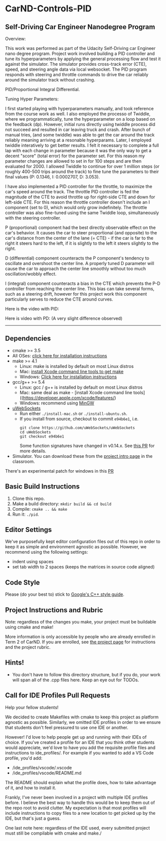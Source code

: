 # CarND-Controls-PID
Self-Driving Car Engineer Nanodegree Program
------
Overview:

This work was performed as part of the Udacity Self-Driving car Engineer nano degree program. Project work involved building a PID controller and tune its hyperparameters by applying the general processing flow and test it against the simulator. The simulator provides cross-track error (CTE), speed, and steering angle data via local websocket. The PID program responds with steering and throttle commands to drive the car reliably around the simulator track without crashing.

PID/Proportional Integral Differential.

Tuning Hyper Parameters:

I first started playing with hyperparameters manually, and took reference from the course work as well. I also employed the processo of Twiddle, where we programmatically, tune the hyperparameter on a loop based on the feedback (dp). However, initial runs directly using twiddle process did not succeed and resulted in car leaving truck and crash. After bunch of manual tries, (and some twiddle) was able to get the car around the track reliably meaning arriving at a resonable hyperparams. Later, I employed twiddle interatively to get better results. I felt it necessary to complete a full lap with each change in parameter because it was the only way to get a decent "score" (total error) for the parameter set. For this reason my parameter changes are allowed to set in for 100 steps and are then evaluated for 2000. I allowed Twiddle to continue for over 1 million steps (or roughly 400-500 trips around the track) to fine tune the parameters to their final values (P: 0.1346, I: 0.0002707, D: 3.053).

I  have also implemented a PID controller for the throttle, to maximize the car's speed around the track. The throttle PID controller is fed the magnitude of the CTE to avoid throttle up for right-side CTE and down for left-side CTE. For this reason the throttle controller doesn't include an I component (set to 0), which would only grow indefinitely. The throttle controller was also fine-tuned using the same Twiddle loop, simultaneously with the steering controller. 

P (proportional) component had the best directly observable effect on the car's behavior. It causes the car to steer proportional (and opposite) to the car's distance from the center of the lane (= CTE) - if the car is far to the right it steers hard to the left, if it is slightly to the left it steers slightly to the right.

D (differential) component counteracts the P component's tendency to oscillate and overshoot the center line. A properly tuned D parameter will cause the car to approach the center line smoothly without too much oscillation/wobbly effect.

I (integral) component counteracts a bias in the CTE which prevents the P-D controller from reaching the center line. This bias can take several forms, such as a steering drift, however for this project work this component particularly serves to reduce the CTE around curves.

Here is the video with PID:

Here is video with PD: (A very slight difference observed)


-------

## Dependencies

* cmake >= 3.5
 * All OSes: [click here for installation instructions](https://cmake.org/install/)
* make >= 4.1
  * Linux: make is installed by default on most Linux distros
  * Mac: [install Xcode command line tools to get make](https://developer.apple.com/xcode/features/)
  * Windows: [Click here for installation instructions](http://gnuwin32.sourceforge.net/packages/make.htm)
* gcc/g++ >= 5.4
  * Linux: gcc / g++ is installed by default on most Linux distros
  * Mac: same deal as make - [install Xcode command line tools]((https://developer.apple.com/xcode/features/)
  * Windows: recommend using [MinGW](http://www.mingw.org/)
* [uWebSockets](https://github.com/uWebSockets/uWebSockets)
  * Run either `./install-mac.sh` or `./install-ubuntu.sh`.
  * If you install from source, checkout to commit `e94b6e1`, i.e.
    ```
    git clone https://github.com/uWebSockets/uWebSockets 
    cd uWebSockets
    git checkout e94b6e1
    ```
    Some function signatures have changed in v0.14.x. See [this PR](https://github.com/udacity/CarND-MPC-Project/pull/3) for more details.
* Simulator. You can download these from the [project intro page](https://github.com/udacity/self-driving-car-sim/releases) in the classroom.

There's an experimental patch for windows in this [PR](https://github.com/udacity/CarND-PID-Control-Project/pull/3)

## Basic Build Instructions

1. Clone this repo.
2. Make a build directory: `mkdir build && cd build`
3. Compile: `cmake .. && make`
4. Run it: `./pid`. 

## Editor Settings

We've purposefully kept editor configuration files out of this repo in order to
keep it as simple and environment agnostic as possible. However, we recommend
using the following settings:

* indent using spaces
* set tab width to 2 spaces (keeps the matrices in source code aligned)

## Code Style

Please (do your best to) stick to [Google's C++ style guide](https://google.github.io/styleguide/cppguide.html).

## Project Instructions and Rubric

Note: regardless of the changes you make, your project must be buildable using
cmake and make!

More information is only accessible by people who are already enrolled in Term 2
of CarND. If you are enrolled, see [the project page](https://classroom.udacity.com/nanodegrees/nd013/parts/40f38239-66b6-46ec-ae68-03afd8a601c8/modules/f1820894-8322-4bb3-81aa-b26b3c6dcbaf/lessons/e8235395-22dd-4b87-88e0-d108c5e5bbf4/concepts/6a4d8d42-6a04-4aa6-b284-1697c0fd6562)
for instructions and the project rubric.

## Hints!

* You don't have to follow this directory structure, but if you do, your work
  will span all of the .cpp files here. Keep an eye out for TODOs.

## Call for IDE Profiles Pull Requests

Help your fellow students!

We decided to create Makefiles with cmake to keep this project as platform
agnostic as possible. Similarly, we omitted IDE profiles in order to we ensure
that students don't feel pressured to use one IDE or another.

However! I'd love to help people get up and running with their IDEs of choice.
If you've created a profile for an IDE that you think other students would
appreciate, we'd love to have you add the requisite profile files and
instructions to ide_profiles/. For example if you wanted to add a VS Code
profile, you'd add:

* /ide_profiles/vscode/.vscode
* /ide_profiles/vscode/README.md

The README should explain what the profile does, how to take advantage of it,
and how to install it.

Frankly, I've never been involved in a project with multiple IDE profiles
before. I believe the best way to handle this would be to keep them out of the
repo root to avoid clutter. My expectation is that most profiles will include
instructions to copy files to a new location to get picked up by the IDE, but
that's just a guess.

One last note here: regardless of the IDE used, every submitted project must
still be compilable with cmake and make./
